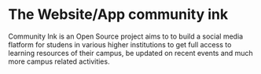 # The Website/App community ink
Community Ink is an Open Source project aims to to build a social media flatform for studens in various higher institutions
to get full access to learning resources of their campus, be updated on recent events and much more campus related activities.  






